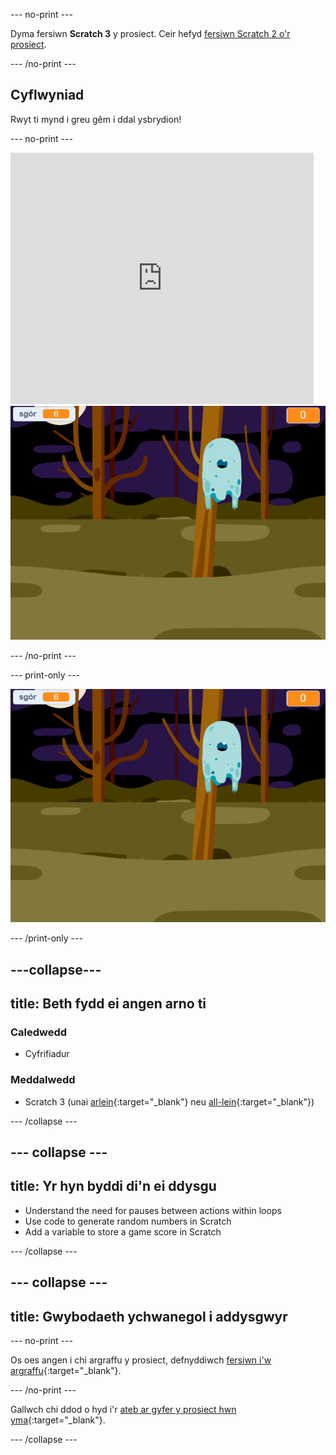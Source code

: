 --- no-print ---

Dyma fersiwn **Scratch 3** y prosiect. Ceir hefyd [fersiwn Scratch 2 o'r prosiect](https://projects.raspberrypi.org/cy-GB/projects/ghostbusters-scratch2).

--- /no-print ---

## Cyflwyniad

Rwyt ti mynd i greu gêm i ddal ysbrydion!

--- no-print ---

<div class="scratch-preview">
  <iframe allowtransparency="true" width="485" height="402" src="https://scratch.mit.edu/projects/embed/334694895/?autostart=false" frameborder="0" scrolling="no"></iframe>
  <img src="images/showcase-static.png">
</div>

--- /no-print ---

--- print-only ---

![arddangos](images/showcase-static.png)

--- /print-only ---

---collapse---
---
title: Beth fydd ei angen arno ti
---

### Caledwedd

- Cyfrifiadur

### Meddalwedd

- Scratch 3 (unai [arlein](http://rpf.io/scratchon){:target="_blank"} neu [all-lein](http://rpf.io/scratchoff){:target="_blank"})

--- /collapse ---

--- collapse ---
---
title: Yr hyn byddi di'n ei ddysgu
---

- Understand the need for pauses between actions within loops
- Use code to generate random numbers in Scratch
- Add a variable to store a game score in Scratch

--- /collapse ---

--- collapse ---
---
title: Gwybodaeth ychwanegol i addysgwyr
---

--- no-print ---

Os oes angen i chi argraffu y prosiect, defnyddiwch [fersiwn i'w argraffu](https://projects.raspberrypi.org/cy-GB/projects/ghostbusters/print){:target="_blank"}.

--- /no-print ---

Gallwch chi ddod o hyd i'r [ateb ar gyfer y prosiect hwn yma](http://rpf.io/p/cy-GB/ghostbusters-get){:target="_blank"}.

--- /collapse ---